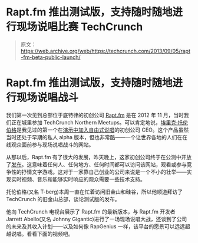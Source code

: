 # Rapt.fm 推出测试版，支持随时随地进行现场说唱比赛 TechCrunch

> 原文：<https://web.archive.org/web/https://techcrunch.com/2013/09/05/rapt-fm-beta-public-launch/>

# Rapt.fm 推出测试版，支持随时随地进行现场说唱战斗

我们第一次见到总部位于底特律的初创公司 [Rapt.fm](https://web.archive.org/web/20221202031319/http://www.rapt.fm/) 是在 2012 年 11 月，当时我们正在城里参加 TechCrunch Northern Meetups。可以肯定地说，[埃里克·托伦伯格](https://web.archive.org/web/20221202031319/http://www.linkedin.com/pub/erik-torenberg/27/642/708)是我见过的第一个在[演示中加入自由式说唱](https://web.archive.org/web/20221202031319/https://beta.techcrunch.com/2012/11/29/meet-rapt-fm-the-startup-that-lets-rappers-show-their-skills-with-freestyle-battles-on-the-web/)的初创公司 CEO。这个产品虽然当时还处于早期的私人 alpha 版本，但也非常酷——一个让世界各地的人们在在线观众面前参与现场说唱战斗的网站。

从那以后，Rapt.fm 有了很大的发展，昨天晚上，这家初创公司终于在公测中开放了[发布](https://web.archive.org/web/20221202031319/http://rapgenius.com/Rapt-fm-site-the-launch-lyrics)。这意味着任何人、任何地方、任何时间都可以访问该网站，观看或参与竞争性的抒情文字游戏。这对于一家靠自己创业的公司来说是一个不小的壮举——实现实时视频、音乐和能够实时响应的观众需要一些技术支持。

托伦伯格(又名 T-berg)本周一直在忙着访问旧金山和硅谷，所以他顺道拜访了 TechCrunch 的旧金山总部，谈论测试版的发布。

他向 TechCrunch 电视台展示了 Rapt.fm 的最新版本，与 Rapt.fm 开发者 Jarrett Abello(又名 Johnny Gigantic)进行了一场现场说唱大战，还谈到了公司的未来及其收入计划——以及如何像 RapGenius 一样，该平台的愿景可以远远超越说唱。看看下面的视频吧。